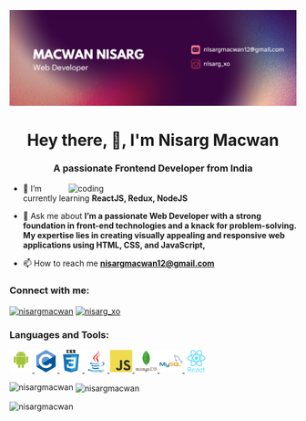 ![logo](https://github.com/Nisargmacwan/Nisargmacwan/blob/main/Screenshot%202024-10-17%20004945.png)
<h1 align="center">Hey there, 👋, I'm Nisarg Macwan</h1>
<h3 align="center">A passionate Frontend Developer from India</h3>

<img align="right" alt="coding" width="400" src="https://i.giphy.com/xT9IgzoKnwFNmISR8I.webp">

- 🌱 I’m currently learning **ReactJS, Redux, NodeJS**

- 💬 Ask me about **I’m a passionate Web Developer with a strong foundation in front-end technologies and a knack for problem-solving. My expertise lies in creating visually appealing and responsive web applications using HTML, CSS, and JavaScript,**

- 📫 How to reach me **nisargmacwan12@gmail.com**

<h3 align="left">Connect with me:</h3>
<p align="left">
<a href="https://linkedin.com/in/nisargmacwan" target="blank"><img align="center" src="https://raw.githubusercontent.com/rahuldkjain/github-profile-readme-generator/master/src/images/icons/Social/linked-in-alt.svg" alt="nisargmacwan" height="30" width="40" /></a>
<a href="https://instagram.com/nisarg_xo" target="blank"><img align="center" src="https://raw.githubusercontent.com/rahuldkjain/github-profile-readme-generator/master/src/images/icons/Social/instagram.svg" alt="nisarg_xo" height="30" width="40" /></a>
</p>

<h3 align="left">Languages and Tools:</h3>
<p align="left"> <a href="https://developer.android.com" target="_blank" rel="noreferrer"> <img src="https://raw.githubusercontent.com/devicons/devicon/master/icons/android/android-original-wordmark.svg" alt="android" width="40" height="40"/> </a> <a href="https://www.cprogramming.com/" target="_blank" rel="noreferrer"> <img src="https://raw.githubusercontent.com/devicons/devicon/master/icons/c/c-original.svg" alt="c" width="40" height="40"/> </a> <a href="https://www.w3schools.com/css/" target="_blank" rel="noreferrer"> <img src="https://raw.githubusercontent.com/devicons/devicon/master/icons/css3/css3-original-wordmark.svg" alt="css3" width="40" height="40"/> </a> <a href="https://www.java.com" target="_blank" rel="noreferrer"> <img src="https://raw.githubusercontent.com/devicons/devicon/master/icons/java/java-original.svg" alt="java" width="40" height="40"/> </a> <a href="https://developer.mozilla.org/en-US/docs/Web/JavaScript" target="_blank" rel="noreferrer"> <img src="https://raw.githubusercontent.com/devicons/devicon/master/icons/javascript/javascript-original.svg" alt="javascript" width="40" height="40"/> </a> <a href="https://www.mongodb.com/" target="_blank" rel="noreferrer"> <img src="https://raw.githubusercontent.com/devicons/devicon/master/icons/mongodb/mongodb-original-wordmark.svg" alt="mongodb" width="40" height="40"/> </a> <a href="https://www.mysql.com/" target="_blank" rel="noreferrer"> <img src="https://raw.githubusercontent.com/devicons/devicon/master/icons/mysql/mysql-original-wordmark.svg" alt="mysql" width="40" height="40"/> </a> <a href="https://reactjs.org/" target="_blank" rel="noreferrer"> <img src="https://raw.githubusercontent.com/devicons/devicon/master/icons/react/react-original-wordmark.svg" alt="react" width="40" height="40"/> </a> </p>

<p><img align="left" src="https://github-readme-stats.vercel.app/api/top-langs?username=nisargmacwan&show_icons=true&locale=en&layout=compact" alt="nisargmacwan" /></p>

<p>&nbsp;<img align="center" src="https://github-readme-stats.vercel.app/api?username=nisargmacwan&show_icons=true&locale=en" alt="nisargmacwan" /></p>

<p><img align="center" src="https://github-readme-streak-stats.herokuapp.com/?user=nisargmacwan&" alt="nisargmacwan" /></p>


<!--
**Nisargmacwan/Nisargmacwan** is a ✨ _special_ ✨ repository because its `README.md` (this file) appears on your GitHub profile.

Here are some ideas to get you started:

- 🔭 I’m currently working on ...
- 🌱 I’m currently learning ...
- 👯 I’m looking to collaborate on ...
- 🤔 I’m looking for help with ...
- 💬 Ask me about ...
- 📫 How to reach me: ...
- 😄 Pronouns: ...
- ⚡ Fun fact: ...
-->
